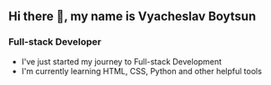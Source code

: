 ## Hi there 👋, my name is Vyacheslav Boytsun
### Full-stack Developer

- I've just started my journey to Full-stack Development
- I'm currently learning HTML, CSS, Python and other helpful tools
<!--
**slavtas/slavtas** is a ✨ _special_ ✨ repository because its `README.md` (this file) appears on your GitHub profile.

Here are some ideas to get you started:

- 🔭 I’m currently at the very beginning to becoming a Full-stack Developer
- 🌱 I’m currently learning HTML, CSS, Python and other tools
- 💬 Ask me about anything! However, to The Question the answer is 42
- 😄 Pronouns: He / Him
-->
